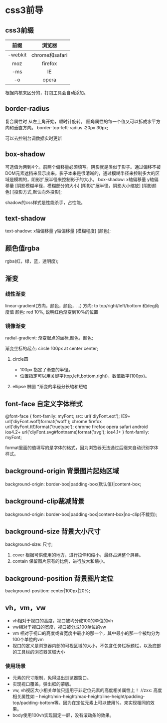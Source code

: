 # css3前导

## css3前缀

前缀 | 浏览器 |
:-: |:-: |
-webkit | chrome和safari |
moz | firefox |
-ms | IE |
-o | opera|
根据内核来区分的，打包工具会自动添加。

## border-radius

复合属性时 从左上角开始，顺时针旋转。
圆角属性的每一个值又可以拆成水平方向和垂直方向。
border-top-left-radius :20px 30px;

可以去控制台调数据实时更新

## box-shadow

可选值为两到4个。前两个偏移量必须填写。阴影就是类似于影子。通过偏移不被DOM元素遮挡来显示出来。影子本来是很清晰的，通过模糊半径来控制多大的区域是模糊的，阴影扩展半径来控制影子的大小。
box-shadow: x轴偏移量 y轴偏移量 [阴影模糊半径，模糊部分的大小] [阴影扩展半径，阴影大小缩放] [阴影颜色] [投影方式,默认向外投影];

shadow的css样式是性能杀手，占性能。

## text-shadow

text-shadow: x轴偏移量 y轴偏移量 [模糊程度] [颜色];

## 颜色值rgba

rgba(红，绿，蓝，透明度);

## 渐变

### 线性渐变

linear-gradient(方向，颜色，颜色，...)
方向: to top/right/left/bottom 和deg角度值
颜色: red 10%, 说明红色渐变到10%的位置

### 镜像渐变

radial-gradient: 渐变起点的坐标,颜色，颜色;

渐变坐标的起点: circle 100px at center center;

1. circle圆
   * 100px 指定了渐变的半径。
   * 位置指定可以用关键字(top,left,bottom,right)，数值数字(100px)。

2. ellipse 椭圆
   *渐变的半径分长轴和短轴

## font-face 自定义字体样式

@font-face {
    font-family: myFont;
    src: url('diyFont.eot');  IE9+
    url('diyFont.woff)format('woff');  chrome firefox
    url('diyFont.ttf)format('truetype');  chrome firefox opera safari android ios4.2+
    url('diyFont.svg#fontname)format('svg');   ios4.1+
}
font-family: myFont;

format里面的值填写的是字体的格式，因为浏览器无法通过后缀来自动识别字体样式。

## background-origin 背景图片起始区域

background-origin: border-box|padding-box(默认值)|content-box;

## background-clip裁减背景

background-origin: border-box|padding-box|content-box|no-clip(不裁剪);

## background-size 背景大小尺寸

background-size: 尺寸;

1. cover 根据可供使用的地方，进行拉伸和缩小，最终占满整个屏幕。
2. contain 保留图片原有的比例，进行放大和缩小。

## background-position 背景图片定位

background-position: center|100px|20%;

## vh，vm，vw

* vh相对于视口的高度，视口被均分成100的单位的vh
* vw相对于视口的宽度，视口被分成100单位的vw
* vm 相对于视口的高度或者宽度中最小的那一个，其中最小的那一个被均分为100个单位的vm
* 视口的定义是浏览器内部的可视区域的大小，不包含任务栏标题栏，以及底部的工具栏的浏览器区域大小

### 使用场景

* 元素的尺寸限制，免得溢出浏览器窗口。
* 实现视口覆盖，弹出框的蒙版。
* vw, vh视区大小相关单位只适用于非定位元素的高度相关属性上！ //zxx: 高度相关属性如 – height/min-height/max-height/line-height/padding-top/padding-bottom等。因为在定位元素上可以使用%。来实现相同的效果。
* body使用100vh实现固定一屏，没有滚动条的效果。